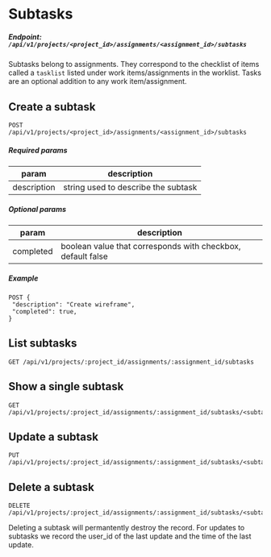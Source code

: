 # Subtasks
 ##### Endpoint: `/api/v1/projects/<project_id>/assignments/<assignment_id>/subtasks`
 Subtasks belong to assignments. They correspond to the checklist of items called a `tasklist` listed under work items/assignments in the worklist. Tasks are an optional addition to any work item/assignment.
 ## Create a subtask
 ```
POST /api/v1/projects/<project_id>/assignments/<assignment_id>/subtasks
```
 ##### Required params
 | param       | description |
| ----------- | ----------- |
| description | string used to describe the subtask |
 ##### Optional params
 | param       | description |
| ----------- | ----------- |
| completed   | boolean value that corresponds with checkbox, default false |
 ##### Example
 ```
POST {
  "description": "Create wireframe",
  "completed": true,
}
```
 ## List subtasks
 ```
GET /api/v1/projects/:project_id/assignments/:assignment_id/subtasks
```
 ## Show a single subtask
 ```
GET /api/v1/projects/:project_id/assignments/:assignment_id/subtasks/<subtask_id>
```
 ## Update a subtask
 ```
PUT /api/v1/projects/:project_id/assignments/:assignment_id/subtasks/<subtask_id>
```
 ## Delete a subtask
 ```
DELETE /api/v1/projects/:project_id/assignments/:assignment_id/subtasks/<subtask_id>
```
 Deleting a subtask will permantently destroy the record. For updates to subtasks we record the user_id of the last update and the time of the last update.

